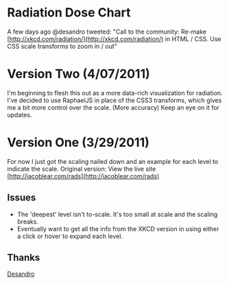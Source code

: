 Radiation Dose Chart
====================

A few days ago @desandro tweeted: "Call to the community: Re-make [http://xkcd.com/radiation/](http://xkcd.com/radiation/) in HTML / CSS. Use CSS scale transforms to zoom in / out"


Version Two (4/07/2011)
===========
I'm beginning to flesh this out as a more data-rich visualization for radiation. I've decided to use RaphaelJS in place of the CSS3 transforms, which gives me a bit more control over the scale. (More accuracy) Keep an eye on it for updates.





Version One (3/29/2011)
============
For now I just got the scaling nailed down and an example for each level to indicate the scale.
Original version: View the live site  [http://jacoblear.com/rads](http://jacoblear.com/rads)

Issues
------
* The 'deepest' level isn't to-scale. It's too small at scale and the scaling breaks.  
* Eventually want to get all the info from the XKCD version in using either a click or hover to expand each level.

Thanks
------
[Desandro](http://desandro.com)